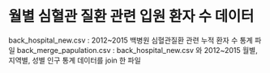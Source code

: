 # 월별 심혈관 질환 관련 입원 환자 수 데이터


back_hospital_new.csv :  2012~2015 백병원 심혈관질환 관련 누적 환자 수 통계 파일
back_merge_papulation.csv :  back_hospital_new.csv 와  2012~2015 월별, 지역별, 성별 인구 통계 데이터를 join 한 파일
